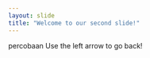 ```yaml
---
layout: slide
title: "Welcome to our second slide!"
---
```

percobaan
Use the left arrow to go back!
